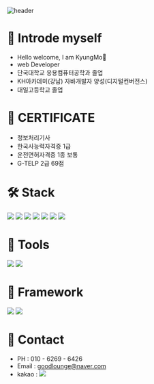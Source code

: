 ![header](https://capsule-render.vercel.app/api?type=wave&color=auto&height=300&section=header&text=Hello&fontSize=90&animation=fadeIn&fontAlignY=38&desc=KyungMo's%20GitHub%20Profile&descAlignY=51&descAlign=62)


# 🐒 Introde myself
+ Hello welcome, I am KyungMo👋
+ web Developer
+ 단국대학교 응용컴퓨터공학과 졸업
+ KH아카데미(강남) 자바개발자 양성(디지털컨버전스)
+ 대일고등학교 졸업

# 📝 CERTIFICATE
+ 정보처리기사
+ 한국사능력자격증 1급
+ 운전면허자격증 1종 보통
+ G-TELP 2급 69점

# 🛠 Stack
<img src="https://img.shields.io/badge/Java-007396?style=for-the-badge&logo=Java&logoColor=white"> <img src="https://img.shields.io/badge/mysql-4479A1?style=for-the-badge&logo=mysql&logoColor=white"> <img src="https://img.shields.io/badge/html5-E34F26?style=flat-square&logo=html5&logoColor=white"> <img src="https://img.shields.io/badge/css-1572B6?style=flat-square&logo=css3&logoColor=white"> <img src="https://img.shields.io/badge/javascript-F7DF1E?style=flat-square&logo=javascript&logoColor=black"> <img src="https://img.shields.io/badge/jquery-0769AD?style=flat-square&logo=jQuery&logoColor=black"> <img src="https://img.shields.io/badge/mysql-4479A1?style=for-the-badge&logo=mysql&logoColor=white"> 

# 💪 Tools
<img src="https://img.shields.io/badge/intellijidea-000000?style=for-the-badge&logo=Java&logoColor=white"> <img src="https://img.shields.io/badge/visualstudiocode-007ACC?style=for-the-badge&logo=Java&logoColor=white">

# 📙 Framework
<img src="https://img.shields.io/badge/spring-6DB33F?style=for-the-badge&logo=Java&logoColor=white"> <img src="https://img.shields.io/badge/springboot-6DB33F?style=for-the-badge&logo=Java&logoColor=white">

# 📲 Contact
+ PH : 010 - 6269 - 6426
+ Email : goodlounge@naver.com
+ kakao : <a href="https://open.kakao.com/o/sLGeX3wg"><img src="https://img.shields.io/badge/kakao-FFCD00?style=flat-square&logo=kakao&logoColor=white"/></a>
